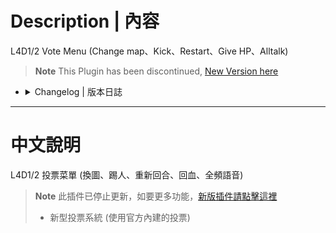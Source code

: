 
# Description | 內容
L4D1/2 Vote Menu (Change map、Kick、Restart、Give HP、Alltalk)

> __Note__ This Plugin has been discontinued, [New Version here](https://github.com/fbef0102/Game-Private_Plugin/tree/main/Plugin_%E6%8F%92%E4%BB%B6/Server_%E4%BC%BA%E6%9C%8D%E5%99%A8/l4d2_vote_change)

* <details><summary>Changelog | 版本日誌</summary>

    * v6.2 (2023-11-15)
        * Delete command "sm_restartmap"
        
    * v6.1 (2023-4-19)
        * Optimize code

    * v6.0 (2022-12-5)
        * Remake Code
        * Changes to fix warnings when compiling on SourceMod 1.11.
        * Fix errors

    * v1.0
        * Initial Release
</details>

- - - -
# 中文說明
L4D1/2 投票菜單 (換圖、踢人、重新回合、回血、全頻語音)

> __Note__ 此插件已停止更新，如要更多功能，[新版插件請點擊這裡](https://github.com/fbef0102/Game-Private_Plugin/tree/main/Plugin_%E6%8F%92%E4%BB%B6/Server_%E4%BC%BA%E6%9C%8D%E5%99%A8/l4d2_vote_change)
> * 新型投票系統 (使用官方內建的投票)